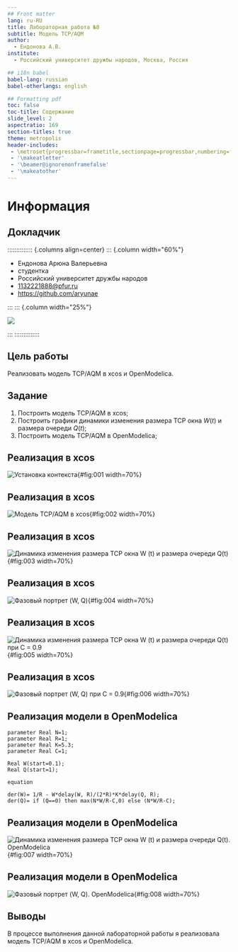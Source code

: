```yaml
---
## Front matter
lang: ru-RU
title: Лабораторная работа №8
subtitle: Модель TCP/AQM
author:
  - Ендонова А.В.
institute:
  - Российский университет дружбы народов, Москва, Россия

## i18n babel
babel-lang: russian
babel-otherlangs: english

## Formatting pdf
toc: false
toc-title: Содержание
slide_level: 2
aspectratio: 169
section-titles: true
theme: metropolis
header-includes:
 - \metroset{progressbar=frametitle,sectionpage=progressbar,numbering=fraction}
 - '\makeatletter'
 - '\beamer@ignorenonframefalse'
 - '\makeatother'
---
```


# Информация

## Докладчик

:::::::::::::: {.columns align=center}
::: {.column width="60%"}

  * Ендонова Арюна Валерьевна
  * студентка
  * Российский университет дружбы народов
  * [1132221888@pfur.ru](mailto:1132221888@pfur.ru)
  * <https://github.com/aryunae>

:::
::: {.column width="25%"}

![](./image/endonova.jpg)

:::
::::::::::::::

## Цель работы

Реализовать модель TCP/AQM в xcos и OpenModelica.

## Задание

1. Построить модель TCP/AQM в xcos;
2. Построить графики динамики изменения размера TCP окна $W(t)$ и размера очереди $Q(t)$;
3. Построить модель TCP/AQM в OpenModelica;

## Реализация в xcos

![Установка контекста](image/1.png){#fig:001 width=70%}

## Реализация в xcos

![Модель TCP/AQM в xcos](image/2.png){#fig:002 width=70%}

## Реализация в xcos

![Динамика изменения размера TCP окна W (t) и размера очереди Q(t)](image/3.png){#fig:003 width=70%}

## Реализация в xcos

![Фазовый портрет (W, Q)](image/4.png){#fig:004 width=70%}

## Реализация в xcos

![Динамика изменения размера TCP окна W (t) и размера очереди Q(t) при С = 0.9](image/7.png){#fig:005 width=70%}

## Реализация в xcos

![Фазовый портрет (W, Q) при С = 0.9](image/8.png){#fig:006 width=70%}

## Реализация модели в OpenModelica

```
parameter Real N=1;
parameter Real R=1;
parameter Real K=5.3;
parameter Real C=1;

Real W(start=0.1);
Real Q(start=1);

equation

der(W)= 1/R - W*delay(W, R)/(2*R)*K*delay(Q, R);
der(Q)= if (Q==0) then max(N*W/R-C,0) else (N*W/R-C);
```

## Реализация модели в OpenModelica

![Динамика изменения размера TCP окна W (t) и размера очереди Q(t). OpenModelica](image/5.png){#fig:007 width=70%}

## Реализация модели в OpenModelica

![Фазовый портрет (W, Q). OpenModelica](image/6.png){#fig:008 width=70%}

## Выводы

В процессе выполнения данной лабораторной работы я реализовала модель TCP/AQM в xcos и OpenModelica.
